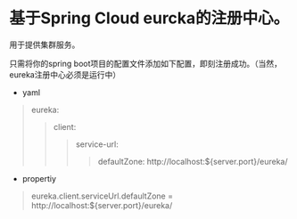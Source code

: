 # 基于Spring Cloud eurcka的注册中心。
  用于提供集群服务。
    
只需将你的spring boot项目的配置文件添加如下配置，即刻注册成功。（当然，eureka注册中心必须是运行中）
* yaml
>eureka:
>>client:
>>>service-url:
>>>>defaultZone: http://localhost:${server.port}/eureka/

* propertiy
>eureka.client.serviceUrl.defaultZone = http://localhost:${server.port}/eureka/
